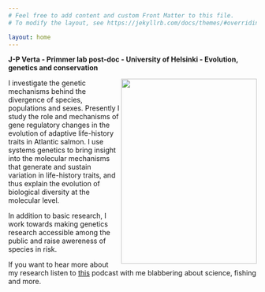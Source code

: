 ```yaml
---
# Feel free to add content and custom Front Matter to this file.
# To modify the layout, see https://jekyllrb.com/docs/themes/#overriding-theme-defaults

layout: home
---
```


**J-P Verta - Primmer lab post-doc - University of Helsinki - Evolution, genetics and conservation**

<img align="right" width="275" height="375" src="http://jpverta.github.io/figures/shakingHandsWithSalmon.jpg">

I investigate the genetic mechanisms behind the divergence of species, populations and sexes. Presently I study the role and mechanisms of gene regulatory changes in the evolution of adaptive life-history traits in Atlantic salmon. I use systems genetics to bring insight into the molecular mechanisms that generate and sustain variation in life-history traits, and thus explain the evolution of biological diversity at the molecular level. 

In addition to basic research, I work towards making genetics research accessible among the public and raise awereness of species in risk.

If you want to hear more about my research listen to [this](https://soundcloud.com/evolution-conservation-genomics-evolcongen/coffee-talk-with-jukka-pekka-verta) podcast with me blabbering about science, fishing and more.
